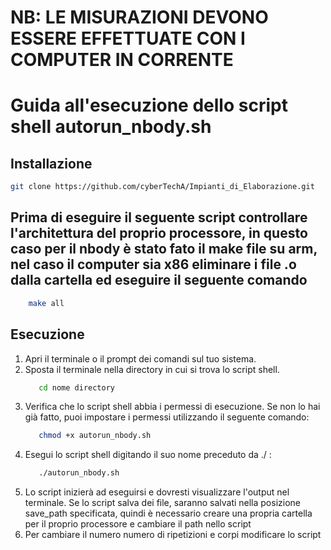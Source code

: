 # NB: LE MISURAZIONI DEVONO ESSERE EFFETTUATE CON I COMPUTER IN CORRENTE

# Guida all'esecuzione dello script shell autorun_nbody.sh

## Installazione

```bash
git clone https://github.com/cyberTechA/Impianti_di_Elaborazione.git
```

## Prima di eseguire il seguente script controllare l'architettura del proprio processore, in questo caso per il nbody è stato fato il make file su arm, nel caso il computer sia x86 eliminare i file .o dalla cartella ed eseguire il seguente comando

 ```bash
     make all
 ```

## Esecuzione

1. Apri il terminale o il prompt dei comandi sul tuo sistema.
2. Sposta il terminale nella directory in cui si trova lo script shell.
   ```bash
      cd nome directory
   ```
3. Verifica che lo script shell abbia i permessi di esecuzione. Se non lo hai già fatto, puoi impostare i permessi utilizzando il seguente comando:
   ```bash
      chmod +x autorun_nbody.sh
   ```
4. Esegui lo script shell digitando il suo nome preceduto da ./ :
   ```bash
      ./autorun_nbody.sh
   ```
5. Lo script inizierà ad eseguirsi e dovresti visualizzare l'output nel terminale. Se lo script salva dei file, saranno salvati nella posizione save_path specificata, quindi è necessario creare una propria cartella per il proprio processore e cambiare il path nello script
6. Per cambiare il numero numero di ripetizioni e corpi modificare lo script
